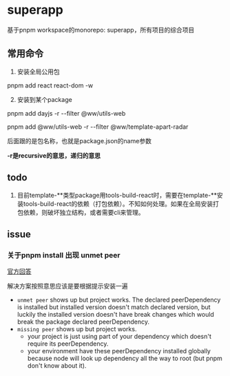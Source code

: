 # superapp

基于pnpm workspace的monorepo: superapp，所有项目的综合项目



<!-- ## packages

* config: 配置中心
* framework: 基于express的后端框架以及工具函数
* server: 后端接口服务
* template-apart-radar: 广州看房dashboard
* tools-build: 基于webpack4的打包工具
* tools-upload-cdn: 上传cdn工具
* utils: 通用工具函数


## 运行

yarn start

询问试启动项目 -->

## 常用命令

1. 安装全局公用包

  pnpm add react react-dom -w

2. 安装到某个package

  pnpm add dayjs -r --filter @ww/utils-web

  pnpm add @ww/utils-web -r --filter @ww/template-apart-radar

后面跟的是包名称，也就是package.json的name参数

**-r是recursive的意思，递归的意思**

## todo

1. 目前template-\*\*类型package用tools-build-react时，需要在template-\*\*安装tools-build-react的依赖（打包依赖）。不知如何处理。如果在全局安装打包依赖，则破坏独立结构，或者需要cli来管理。


## issue

### 关于pnpm install 出现 unmet peer

[官方回答](https://github.com/pnpm/pnpm/issues/4183#issuecomment-1008252214)

解决方案按照意思应该是要根据提示安装一遍

* `unmet peer` shows up but project works. The declared peerDependency is installed but installed version doesn't match declared version, but luckily the installed version doesn't have break changes which would break the package declared peerDependency.
* `missing peer` shows up but project works.
  * your project is just using part of your dependency which doesn't require its peerDependency.
  * your environment have these peerDependency installed globally because node will look up dependency all the way to root (but pnpm don't know about it).